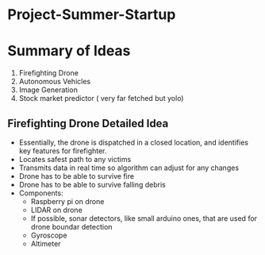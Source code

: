 # Project-Summer-Startup

Summary of Ideas
==================
1) Firefighting Drone
2) Autonomous Vehicles
3) Image Generation
4) Stock market predictor ( very far fetched but yolo)

Firefighting Drone Detailed Idea
------------------
* Essentially, the drone is dispatched in a closed location, and identifies key features for firefighter.
* Locates safest path to any victims
* Transmits data in real time so algorithm can adjust for any changes
* Drone has to be able to survive fire
* Drone has to be able to survive falling debris
* Components:
  * Raspberry pi on drone
  * LIDAR on drone
  * If possible, sonar detectors, like small arduino ones, that are used for drone boundar detection
  * Gyroscope
  * Altimeter
